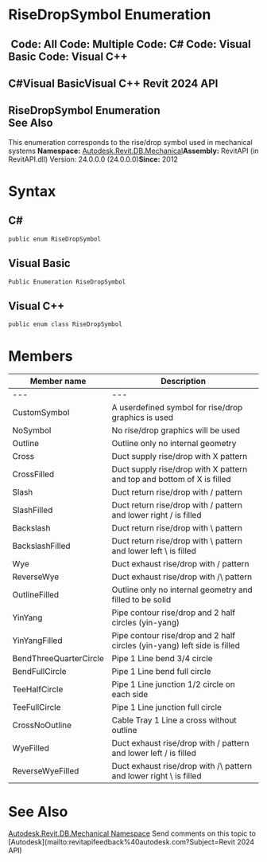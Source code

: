 # RiseDropSymbol Enumeration

﻿
 Code: All Code: Multiple Code: C# Code: Visual Basic Code: Visual C++   
---  
C#Visual BasicVisual C++
Revit 2024 API  
---  
RiseDropSymbol Enumeration  
See Also  
---  
This enumeration corresponds to the rise/drop symbol used in mechanical systems 
**Namespace:** [Autodesk.Revit.DB.Mechanical](0eafd899-5912-56fd-94b1-d286156e26fc.md "Autodesk.Revit.DB.Mechanical Namespace")**Assembly:** RevitAPI (in RevitAPI.dll) Version: 24.0.0.0 (24.0.0.0)**Since:** 2012 
# Syntax
C#  
---  
```text
public enum RiseDropSymbol
```
  
Visual Basic  
---  
```text
Public Enumeration RiseDropSymbol
```
  
Visual C++  
---  
```text
public enum class RiseDropSymbol
```
  
# Members
| Member name | Description |
| --- | --- |
| --- | --- |
| CustomSymbol | A userdefined symbol for rise/drop graphics is used |
| NoSymbol | No rise/drop graphics will be used |
| Outline | Outline only no internal geometry |
| Cross | Duct supply rise/drop with X pattern |
| CrossFilled | Duct supply rise/drop with X pattern and top and bottom of X is filled |
| Slash | Duct return rise/drop with / pattern |
| SlashFilled | Duct return rise/drop with / pattern and lower right / is filled |
| Backslash | Duct return rise/drop with \ pattern |
| BackslashFilled | Duct return rise/drop with \ pattern and lower left \ is filled |
| Wye | Duct exhaust rise/drop with \/ pattern |
| ReverseWye | Duct exhaust rise/drop with /\ pattern |
| OutlineFilled | Outline only no internal geometry and filled to be solid |
| YinYang | Pipe contour rise/drop and 2 half circles (yin-yang) |
| YinYangFilled | Pipe contour rise/drop and 2 half circles (yin-yang) left side is filled |
| BendThreeQuarterCircle | Pipe 1 Line bend 3/4 circle |
| BendFullCircle | Pipe 1 Line bend full circle |
| TeeHalfCircle | Pipe 1 Line junction 1/2 circle on each side |
| TeeFullCircle | Pipe 1 Line junction full circle |
| CrossNoOutline | Cable Tray 1 Line a cross without outline |
| WyeFilled | Duct exhaust rise/drop with \/ pattern and lower left / is filled |
| ReverseWyeFilled | Duct exhaust rise/drop with /\ pattern and lower right \ is filled |

# See Also
[Autodesk.Revit.DB.Mechanical Namespace](0eafd899-5912-56fd-94b1-d286156e26fc.md "Autodesk.Revit.DB.Mechanical Namespace")
Send comments on this topic to [Autodesk](mailto:revitapifeedback%40autodesk.com?Subject=Revit 2024 API)